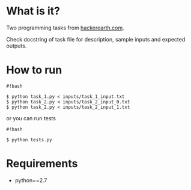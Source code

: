 # What is it? #

Two programming tasks from [hackerearth.com](hackerearth.com).

Check docstring of task file for description, sample inputs and expected outputs.

# How to run #

```
#!bash

$ python task_1.py < inputs/task_1_input.txt
$ python task_2.py < inputs/task_2_input_0.txt
$ python task_2.py < inputs/task_2_input_1.txt
```

or you can run tests

```
#!bash

$ python tests.py
```

# Requirements #

* python==2.7
